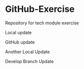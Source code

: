  # GitHub-Exercise
Repository for tech module exercise


Local update

GitHub update

Another Local Update

Develop Branch Update

